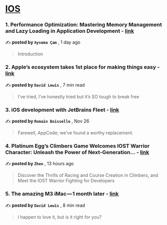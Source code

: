 
<h1><a href=https://medium.com/tag/ios/recommended target="_blank" rel="noopener noreferrer">IOS</a></h1>
<h3>1. Performance Optimization: Mastering Memory Management and Lazy Loading in Application Development - <a href=https://medium.com/@aysemacam/performance-optimization-mastering-memory-management-and-lazy-loading-in-application-development-500a4ae463ac?source=tag_recommended_feed---------0-84----------ios----------2de0c63c_0809_4858_a83b_3427ed81203c------- target="_blank" rel="noopener noreferrer">link</a></h3>

✍️ **posted by `Aysema Çam`** <date> , 1 day ago</date>

<blockquote>Introduction</blockquote>

<h3>2. Apple’s ecosystem takes 1st place for making things easy - <a href=https://medium.com/macoclock/apples-ecosystem-takes-1st-place-for-making-things-easy-eb329ed3050a?source=tag_recommended_feed---------1-107----------ios----------2de0c63c_0809_4858_a83b_3427ed81203c------- target="_blank" rel="noopener noreferrer">link</a></h3>

✍️ **posted by `David Lewis`** <date> , 7 min read</date>

<blockquote>I’ve tried, I’ve honestly tried but it’s SO tough to break free</blockquote>

<h3>3. iOS development with JetBrains Fleet - <a href=https://medium.com/kodein-koders/ios-development-with-jetbrains-fleet-fa83e5b0be96?source=tag_recommended_feed---------2-85----------ios----------2de0c63c_0809_4858_a83b_3427ed81203c------- target="_blank" rel="noopener noreferrer">link</a></h3>

✍️ **posted by `Romain Boisselle`** <date> , Nov 26</date>

<blockquote>Farewell, AppCode; we’ve found a worthy replacement.</blockquote>

<h3>4. Platinum Egg’s Climbers Game Welcomes IOST Warrior Character: Unleash the Power of Next-Generation… - <a href=https://medium.com/iost/platinum-eggs-climbers-game-welcomes-iost-warrior-character-unleash-the-power-of-next-generation-407fe12a4ec7?source=tag_recommended_feed---------3-84----------ios----------2de0c63c_0809_4858_a83b_3427ed81203c------- target="_blank" rel="noopener noreferrer">link</a></h3>

✍️ **posted by `Zhen`** <date> , 13 hours ago</date>

<blockquote>Discover the Thrills of Racing and Course Creation in Climbers, and Meet the IOST Warrior Fighting for Developers</blockquote>

<h3>5. The amazing M3 iMac — 1 month later - <a href=https://medium.com/macoclock/the-amazing-m3-imac-1-month-later-687ddd01249e?source=tag_recommended_feed---------4-107----------ios----------2de0c63c_0809_4858_a83b_3427ed81203c------- target="_blank" rel="noopener noreferrer">link</a></h3>

✍️ **posted by `David Lewis`** <date> , 8 min read</date>

<blockquote>I happen to love it, but is it right for you?</blockquote>

